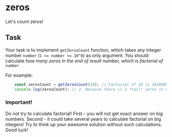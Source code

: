 # zeros
Let's count zeros!

## Task

Your task is to implement `getZerosCount` function, which takes any integer number `number` (`1 <= number <= 10^8`) as only argument.
 You should calculate *how many zeros in the end of result number, which is factorial of `number`*

For example:
```js
    const zerosCount = getZerosCount(10); // Factorial of 10 is 3628800
    console.log(zerosCount); // 2. Because there is 2 *tail* zeros in number 3628800
```

### Important!
Do not try to calculate factorial!
First - you will not get exact answer on big numbers. Second - it could take several years to calculate factorial on big integers!
Try to think up your awesome solution without such calculations. Good luck!

